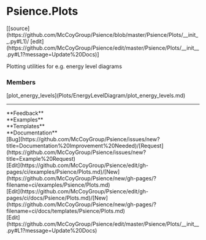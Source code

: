 # <a id="Psience.Plots">Psience.Plots</a> 
<div class="docs-source-link" markdown="1">
[[source](https://github.com/McCoyGroup/Psience/blob/master/Psience/Plots/__init__.py#L1)/
[edit](https://github.com/McCoyGroup/Psience/edit/master/Psience/Plots/__init__.py#L1?message=Update%20Docs)]
</div>
    
Plotting utilities for e.g. energy level diagrams

### Members
<div class="container alert alert-secondary bg-light">
  <div class="row">
   <div class="col" markdown="1">
[plot_energy_levels](Plots/EnergyLevelDiagram/plot_energy_levels.md)   
</div>
   <div class="col" markdown="1">
   
</div>
   <div class="col" markdown="1">
   
</div>
</div>
</div>













---


<div markdown="1" class="text-secondary">
<div class="container">
  <div class="row">
   <div class="col" markdown="1">
**Feedback**   
</div>
   <div class="col" markdown="1">
**Examples**   
</div>
   <div class="col" markdown="1">
**Templates**   
</div>
   <div class="col" markdown="1">
**Documentation**   
</div>
   <div class="col" markdown="1">
   
</div>
   <div class="col" markdown="1">
   
</div>
   <div class="col" markdown="1">
   
</div>
</div>
  <div class="row">
   <div class="col" markdown="1">
[Bug](https://github.com/McCoyGroup/Psience/issues/new?title=Documentation%20Improvement%20Needed)/[Request](https://github.com/McCoyGroup/Psience/issues/new?title=Example%20Request)   
</div>
   <div class="col" markdown="1">
[Edit](https://github.com/McCoyGroup/Psience/edit/gh-pages/ci/examples/Psience/Plots.md)/[New](https://github.com/McCoyGroup/Psience/new/gh-pages/?filename=ci/examples/Psience/Plots.md)   
</div>
   <div class="col" markdown="1">
[Edit](https://github.com/McCoyGroup/Psience/edit/gh-pages/ci/docs/Psience/Plots.md)/[New](https://github.com/McCoyGroup/Psience/new/gh-pages/?filename=ci/docs/templates/Psience/Plots.md)   
</div>
   <div class="col" markdown="1">
[Edit](https://github.com/McCoyGroup/Psience/edit/master/Psience/Plots/__init__.py#L1?message=Update%20Docs)   
</div>
   <div class="col" markdown="1">
   
</div>
   <div class="col" markdown="1">
   
</div>
   <div class="col" markdown="1">
   
</div>
</div>
</div>
</div>